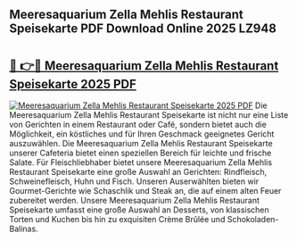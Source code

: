 ## Meeresaquarium Zella Mehlis Restaurant Speisekarte PDF Download Online 2025 LZ948

# <h2><a href="http://gc9mdm.nevu.top/?p=Meeresaquarium+Zella+Mehlis+Restaurant+Speisekarte">🔗 👉🔴 Meeresaquarium Zella Mehlis Restaurant Speisekarte 2025 PDF</a></h2>

[![Meeresaquarium Zella Mehlis Restaurant Speisekarte 2025 PDF](https://i.imgur.com/dBaPXMq.png)](http://gc9mdm.nevu.top/?p=Meeresaquarium+Zella+Mehlis+Restaurant+Speisekarte)
Die Meeresaquarium Zella Mehlis Restaurant Speisekarte ist nicht nur eine Liste von Gerichten in einem Restaurant oder Café, sondern bietet auch die Möglichkeit, ein köstliches und für Ihren Geschmack geeignetes Gericht auszuwählen. Die Meeresaquarium Zella Mehlis Restaurant Speisekarte unserer Cafeteria bietet einen speziellen Bereich für leichte und frische Salate. Für Fleischliebhaber bietet unsere Meeresaquarium Zella Mehlis Restaurant Speisekarte eine große Auswahl an Gerichten: Rindfleisch, Schweinefleisch, Huhn und Fisch. Unseren Auserwählten bieten wir Gourmet-Gerichte wie Schaschlik und Steak an, die auf einem alten Feuer zubereitet werden. Unsere Meeresaquarium Zella Mehlis Restaurant Speisekarte umfasst eine große Auswahl an Desserts, von klassischen Torten und Kuchen bis hin zu exquisiten Crème Brûlée und Schokoladen-Balinas.
